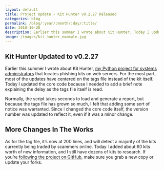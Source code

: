 ```yaml
---
layout: default
title: Project Update - Kit Hunter v0.2.27 Released
categories: blog
permalink: /blog/:year/:month/:day/:title/
date: 2018-10-28
description: Earlier this summer I wrote about Kit Hunter. Today I updated the core code because I needed to add a brief note explaining the delay as the tags file itself is read.
image: /images/kit_hunter_example.jpg
---
```


## Kit Hunter Updated to v0.2.27

Earlier this summer I wrote about Kit Hunter, [my Python project for systems administrators][1] that locates phishing kits on web servers. For the most part, most of the updates have centered on the tags file instead of the kit itself. Today I updated the core code because I needed to add a brief note explaining the delay as the tags file itself is read.

Normally, the script takes seconds to load and generate a report, but because the tags file has grown so much, I felt that adding some sort of notice was warranted. Since I changed the core code itself, the version number was updated to reflect it, even if it was a minor change.

## More Changes In The Works

As for the tag file, it’s now at 200 lines, and will detect a majority of the kits currently being traded by scammers online. Today I added about 60 kits worth of new information, and I still have dozens of kits to research. If you’re [following the project on GitHub][2], make sure you grab a new copy or update your forks.

[1]:/data/2018/08/03/learning-python-the-hard-way-kit-hunter-project/

[2]:https://github.com/SteveD3/kit_hunter
